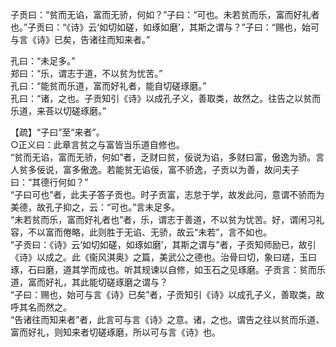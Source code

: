 子贡曰：“贫而无谄，富而无骄，何如？”子曰：“可也。未若贫而乐，富而好礼者也。”子贡曰：“《诗》云‘如切如磋，如琢如磨’，其斯之谓与？”子曰：“赐也，始可与言《诗》已矣，告诸往而知来者。”

孔曰：“未足多。”	
郑曰：“乐，谓志于道，不以贫为忧苦。”   
孔曰：“能贫而乐道，富而好礼者，能自切磋琢磨。”   
孔曰：“诸，之也。子贡知引《诗》以成孔子义，善取类，故然之。往告之以贫而乐道，来荅以切磋琢磨。”   


【疏】“子曰”至“来者”。   
○正义曰：此章言贫之与富皆当乐道自修也。   
“贫而无谄，富而无骄，何如”者，乏财曰贫，佞说为谄，多财曰富，傲逸为骄。言人贫多佞说，富多傲逸。若能贫无谄佞，富不骄逸，子贡以为善，故问夫子曰：“其德行何如？”   
“子曰可也”者，此夫子答子贡也。时子贡富，志怠于学，故发此问，意谓不骄而为美德，故孔子抑之，云：“可也。”言未足多。  
“未若贫而乐，富而好礼者也”者，乐，谓志于善道，不以贫为忧苦。好，谓闲习礼容，不以富而倦略，此则胜于无谄、无骄，故云“未若”，言不如也。   
“子贡曰：《诗》云‘如切如磋，如琢如磨’，其斯之谓与”者，子贡知师励已，故引《诗》以成之。此《衞风淇奥》之篇，美武公之德也。治骨曰切，象曰瑳，玉曰琢，石曰磨，道其学而成也。听其规谏以自修，如玉石之见琢磨。子贡言：贫而乐道，富而好礼，其此能切磋琢磨之谓与？   
“子曰：赐也，始可与言《诗》已矣”者，子贡知引《诗》以成孔子义，善取类，故呼其名而然之。    
“告诸往而知来者”者，此言可与言《诗》之意。诸，之也。谓告之往以贫而乐道、富而好礼，则知来者切磋琢磨，所以可与言《诗》也。